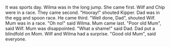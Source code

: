 It was sports day.
Wilma was in the long jump.
She came first.
Wilf and Chip were in a race.  They came second.
"Hooray!" shouted Kipper.
Dad was in the egg and spoon race.  He came third.
"Well done, Dad", shouted Wilf.
Mum was in a race.
"Oh no!" said Wilma.
Mum came last.
"Poor old Mum", said Wilf.
Mum was disappointed.
"What a shame!"  said Dad.
Dad put a blindfold on Mom.
Wilf and Wilma had a surprise.
"Good old Mum", said everyone.

